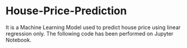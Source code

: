 # House-Price-Prediction
It is a Machine Learning Model used to predict house price using linear regression only.
The following code has been performed on Jupyter Notebook.
